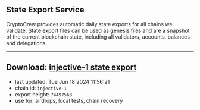 ## State Export Service
CryptoCrew provides automatic daily state exports for all chains we validate. State export files can be used as genesis files and are a snapshot of the current blockchain state, including all validators, accounts, balances and delegations.

---
**Download: [injective-1 state export](https://dl-eu2.ccvalidators.com/SERVICE/injective/injective-1_export_74497563.json)**
---

- last updated: Tue Jun 18 2024 11:56:21
- chain id: `injective-1`
- export height: `74497563`
- use for: airdrops, local tests, chain recovery
